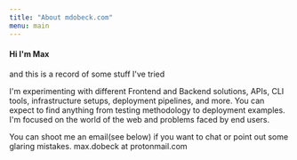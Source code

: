 ```yaml
---
title: "About mdobeck.com"
menu: main 
---
```



#### Hi I'm Max 
and this is a record of some stuff I've tried

I'm experimenting with different Frontend and Backend solutions, APIs, CLI tools, infrastructure setups, deployment pipelines, and more. You can expect to find anything from testing methodology to deployment examples. I'm focused on the world of the web and problems faced by end users.

You can shoot me an email(see below) if you want to chat or point out some glaring mistakes.
max.dobeck at protonmail.com
